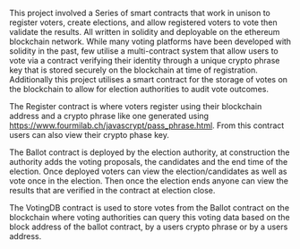 This project involved a Series of smart contracts that work in unison to register voters, create elections, and allow registered voters to vote then validate the results. All written in solidity and deployable on the ethereum blockchain network. While many voting platforms have been developed with solidity in the past, few utilise a multi-contract system that allow users to vote via a contract verifying their identity through a unique crypto phrase key that is stored securely on the blockchain at time of registration. Additionally this project utilises a smart contract for the storage of votes on the blockchain to allow for election authorities to audit vote outcomes.

The Register contract is where voters register using their blockchain address and a crypto phrase like one generated using https://www.fourmilab.ch/javascrypt/pass_phrase.html. From this contract users can also view their crypto phase key. 

The Ballot contract is deployed by the election authority, at construction the authority adds the voting proposals, the candidates and the end time of the election. Once deployed voters can view the election/candidates as well as  vote once in the election. Then once the election ends anyone can view the results that are verified in the contract at election close. 

The VotingDB contract is used to store votes from the Ballot contract on the blockchain where voting authorities can query this voting data based on the block address of the ballot contract, by a users crypto phrase or by a users address. 
